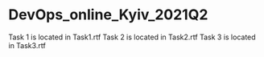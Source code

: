 # DevOps_online_Kyiv_2021Q2
Task 1 is located in Task1.rtf
Task 2 is located in Task2.rtf
Task 3 is located in Task3.rtf
